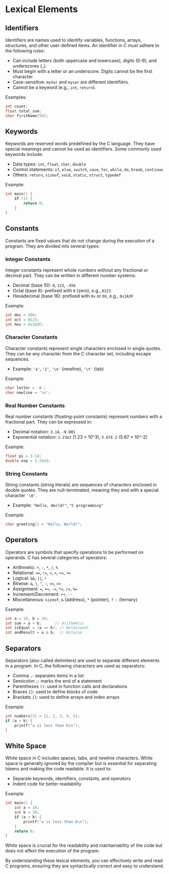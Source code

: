 # Lexical Elements

## Identifiers

Identifiers are names used to identify variables, functions, arrays, structures, and other user-defined items. An identifier in C must adhere to the following rules:
- Can include letters (both uppercase and lowercase), digits (0-9), and underscores (_).
- Must begin with a letter or an underscore. Digits cannot be the first character.
- Case-sensitive: `myVar` and `myvar` are different identifiers.
- Cannot be a keyword (e.g., `int`, `return`).

Examples:
```c
int count;
float total_sum;
char firstName[50];
```

## Keywords

Keywords are reserved words predefined by the C language. They have special meanings and cannot be used as identifiers. Some commonly used keywords include:
- Data types: `int`, `float`, `char`, `double`
- Control statements: `if`, `else`, `switch`, `case`, `for`, `while`, `do`, `break`, `continue`
- Others: `return`, `sizeof`, `void`, `static`, `struct`, `typedef`

Example:
```c
int main() {
    if (1) {
        return 0;
    }
}
```

## Constants

Constants are fixed values that do not change during the execution of a program. They are divided into several types:

### Integer Constants

Integer constants represent whole numbers without any fractional or decimal part. They can be written in different number systems:
- Decimal (base 10): `0`, `123`, `-456`
- Octal (base 8): prefixed with `0` (zero), e.g., `0123`
- Hexadecimal (base 16): prefixed with `0x` or `0X`, e.g., `0x1A3F`

Example:
```c
int dec = 100;
int oct = 0123;
int hex = 0x1A3F;
```

### Character Constants

Character constants represent single characters enclosed in single quotes. They can be any character from the C character set, including escape sequences.
- Example: `'a'`, `'1'`, `'\n'` (newline), `'\t'` (tab)

Example:
```c
char letter = 'A';
char newline = '\n';
```

### Real Number Constants

Real number constants (floating-point constants) represent numbers with a fractional part. They can be expressed in:
- Decimal notation: `3.14`, `-0.001`
- Exponential notation: `1.23e3` (1.23 × 10^3), `5.67E-2` (5.67 × 10^-2)

Example:
```c
float pi = 3.14;
double exp = 1.23e3;
```

### String Constants

String constants (string literals) are sequences of characters enclosed in double quotes. They are null-terminated, meaning they end with a special character `'\0'`.
- Example: `"Hello, World!"`, `"C programming"`

Example:
```c
char greeting[] = "Hello, World!";
```

## Operators

Operators are symbols that specify operations to be performed on operands. C has several categories of operators:
- Arithmetic: `+`, `-`, `*`, `/`, `%`
- Relational: `==`, `!=`, `<`, `>`, `<=`, `>=`
- Logical: `&&`, `||`, `!`
- Bitwise: `&`, `|`, `^`, `~`, `<<`, `>>`
- Assignment: `=`, `+=`, `-=`, `*=`, `/=`, `%=`
- Increment/Decrement: `++`, `--`
- Miscellaneous: `sizeof`, `&` (address), `*` (pointer), `? :` (ternary)

Example:
```c
int a = 10, b = 20;
int sum = a + b;      // Arithmetic
int isEqual = (a == b); // Relational
int andResult = a & b;  // Bitwise
```

## Separators

Separators (also called delimiters) are used to separate different elements in a program. In C, the following characters are used as separators:
- Comma `,`: separates items in a list
- Semicolon `;`: marks the end of a statement
- Parentheses `()`: used in function calls and declarations
- Braces `{}`: used to define blocks of code
- Brackets `[]`: used to define arrays and index arrays

Example:
```c
int numbers[5] = {1, 2, 3, 4, 5};
if (a < b) {
    printf("a is less than b\n");
}
```

## White Space

White space in C includes spaces, tabs, and newline characters. White space is generally ignored by the compiler but is essential for separating tokens and making the code readable. It is used to:
- Separate keywords, identifiers, constants, and operators
- Indent code for better readability

Example:
```c
int main() {
    int a = 10;
    int b = 20;
    if (a < b) {
        printf("a is less than b\n");
    }
    return 0;
}
```

White space is crucial for the readability and maintainability of the code but does not affect the execution of the program.

By understanding these lexical elements, you can effectively write and read C programs, ensuring they are syntactically correct and easy to understand.
